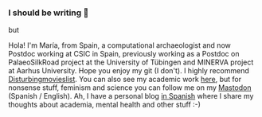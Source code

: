 ### I should be writing 🤔

but

Hola! I'm María, from Spain, a computational archaeologist and now Postdoc working at CSIC in Spain, previously working as a Postdoc on PalaeoSilkRoad project at the University of Tübingen and MINERVA project at Aarhus University. Hope you enjoy my git (I don't). I highly recommend [Disturbingmovieslist](https://github.com/Mcotsar/Disturbingmovieslist). You can also see my academic work [here](https://scholar.google.es/citations?user=edhP6ewAAAAJ&hl=es), but for nonsense stuff, feminism and science you can follow me on my [Mastodon](https://fediscience.org/@mcotsar) (Spanish / English). Ah, I have a personal blog [in Spanish](https://mcotsar.medium.com/) where I share my thoughts about academia, mental health and other stuff :-) 







<!--
**Mcotsar/Mcotsar** is a ✨ _special_ ✨ repository because its `README.md` (this file) appears on your GitHub profile.

Here are some ideas to get you started:

- 🔭 I’m currently working on ...
- 🌱 I’m currently learning ...
- 👯 I’m looking to collaborate on ...
- 🤔 I’m looking for help with ...
- 💬 Ask me about ...
- 📫 How to reach me: ...
- 😄 Pronouns: ...
- ⚡ Fun fact: ...
-->
